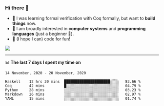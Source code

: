 ### Hi there 👋

- 🤔 I was learning formal verification with Coq formally, but want to **build things** now.
- 😬 I am broadly interested in **computer systems** and **programming languages** (just a beginner 🥺).
- 🤩 (I hope I can) code for fun!

<img src="https://github-readme-stats.vercel.app/api?username=xxchan&show_icons=true&icon_color=0366d6&text_color=24292e&bg_color=ffffff&hide_title=true" />

---

📊 **The last 7 days I spent my time on** 

<!--START_SECTION:waka-->
```text
14 November, 2020 - 20 November, 2020

Haskell    12 hrs 30 mins  █████████████████████░░░░   83.66 % 
Coq        42 mins         █░░░░░░░░░░░░░░░░░░░░░░░░   04.79 % 
Python     28 mins         ░░░░░░░░░░░░░░░░░░░░░░░░░   03.23 % 
Markdown   26 mins         ░░░░░░░░░░░░░░░░░░░░░░░░░   02.97 % 
YAML       15 mins         ░░░░░░░░░░░░░░░░░░░░░░░░░   01.74 %
```
<!--END_SECTION:waka-->

<!--
**xxchan/xxchan** is a ✨ _special_ ✨ repository because its `README.md` (this file) appears on your GitHub profile.

Here are some ideas to get you started:

- 🔭 I’m currently working on ...
- 🌱 I’m currently learning ...
- 👯 I’m looking to collaborate on ...
- 🤔 I’m looking for help with ...
- 💬 Ask me about ...
- 📫 How to reach me: ...
- 😄 Pronouns: ...
- ⚡ Fun fact: ...
-->

